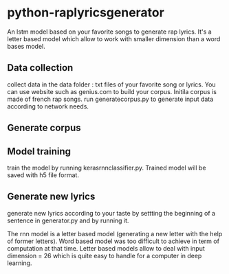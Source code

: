 # python-raplyricsgenerator
An lstm model based on your favorite songs to generate rap lyrics. It's a letter based model which allow to work with smaller dimension than a word bases model.

## Data collection
collect data in the data folder : txt files of your favorite song or lyrics. You can use website such as genius.com to build your corpus. Initila corpus is made of french rap songs. run generatecorpus.py to generate input data according to network needs.

## Generate corpus

## Model training
train the model by running kerasrnnclassifier.py. Trained model will be saved with h5 file format.

## Generate new lyrics
generate new lyrics according to your taste by settting the beginning of a sentence in generator.py and by running it.

The rnn model is a letter based model (generating a new letter with the help of former letters). Word based model was too difficult to achieve in term of computation at that time. Letter based models allow to deal with input dimension = 26 which is quite easy to handle for a computer in deep learning.